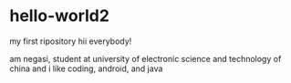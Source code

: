 # hello-world2
my first ripository
hii everybody!

am negasi, student at university of electronic science and technology of china and i like coding, android, and java
